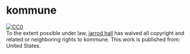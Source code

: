 # kommune
<p xmlns:dct="http://purl.org/dc/terms/" xmlns:vcard="http://www.w3.org/2001/vcard-rdf/3.0#">
  <a rel="license"
     href="http://creativecommons.org/publicdomain/zero/1.0/">
    <img src="http://i.creativecommons.org/p/zero/1.0/88x31.png" style="border-style: none;" alt="CC0" />
  </a>
  <br />
  To the extent possible under law,
  <a rel="dct:publisher"
     href="https://github.com/venomousjr/kommune">
    <span property="dct:title">jarrod hall</span></a>
  has waived all copyright and related or neighboring rights to
  <span property="dct:title">kommune</span>.
This work is published from:
<span property="vcard:Country" datatype="dct:ISO3166"
      content="US" about="https://github.com/venomousjr/kommune">
  United States</span>.
</p>

